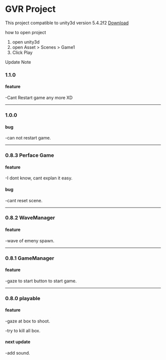 # GVR Project


This project compatible to unity3d version 5.4.2f2 [Download](https://unity3d.com/get-unity/download?thank-you=update&download_nid=43049&os=Win)

how to open project
1. open unity3d
2. open Asset > Scenes > Game1
3. Click Play



Update Note

### 1.1.0
#### feature
-Cant Restart game any more XD

---
### 1.0.0
#### bug
-can not restart game.

---
### 0.8.3 Perface Game
#### feature
-I dont know, cant explan it easy.

#### bug
-cant reset scene.

---
### 0.8.2 WaveManager
#### feature
-wave of emeny spawn.

---
### 0.8.1 GameManager
#### feature
-gaze to start button to start game.

---
### 0.8.0 playable

#### feature
-gaze at box to shoot.

-try to kill all box.

#### next update
-add sound.
